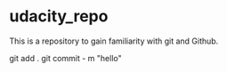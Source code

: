 # udacity_repo
This is a repository to gain familiarity with git and Github.

git add .
git commit - m "hello"
